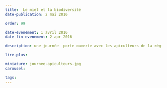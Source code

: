 ```yaml
---
title:  Le miel et la biodiversité
date-publication: 2 mai 2016

order: 99

date-evenement: 1 avril 2016
date-fin-evenement: 2 apr 2016

description: une journée  porte ouverte avec les apiculteurs de la région

lire-plus: 

miniature: journee-apiculteurs.jpg
carousel: 

tags: 
---
```


<!--fin-excerpt-->
<!-- ******************************** -->
<!-- **** début contenu détaillé **** -->




<!-- **** fin contenu détaillé **** -->
<!-- ****************************** -->



